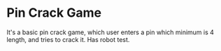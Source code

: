 # Pin Crack Game

It's a basic pin crack game, which user enters a pin which minimum is 4 length, and tries to crack it. Has robot test.
